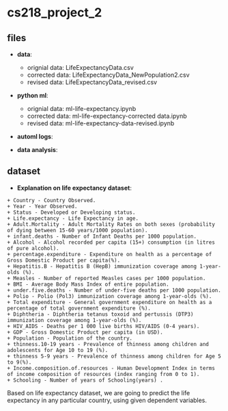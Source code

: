 # cs218_project_2

## files
- **data**:
  + orignial data: LifeExpectancyData.csv
  + corrected data: LifeExpectancyData_NewPopulation2.csv
  + revised data: LifeExpectancyData_revised.csv

- **python ml**:
  + orignial data: ml-life-expectancy.ipynb
  + corrected data: ml-life-expectancy-corrected data.ipynb
  + revised data: ml-life-expectancy-data-revised.ipynb
  
- **automl logs**:

- **data analysis**:


## dataset

- **Explanation on life expectancy dataset**: 

```
+ Country - Country Observed.
+ Year - Year Observed.
+ Status - Developed or Developing status.
+ Life.expectancy - Life Expectancy in age.
+ Adult.Mortality - Adult Mortality Rates on both sexes (probability of dying between 15-60 years/1000 population).
+ infant.deaths - Number of Infant Deaths per 1000 population.
+ Alcohol - Alcohol recorded per capita (15+) consumption (in litres of pure alcohol).
+ percentage.expenditure - Expenditure on health as a percentage of Gross Domestic Product per capita(%).
+ Hepatitis.B - Hepatitis B (HepB) immunization coverage among 1-year-olds (%).
+ Measles - Number of reported Measles cases per 1000 population.
+ BMI - Average Body Mass Index of entire population.
+ under.five.deaths - Number of under-five deaths per 1000 population.
+ Polio - Polio (Pol3) immunization coverage among 1-year-olds (%).
+ Total expenditure - General government expenditure on health as a percentage of total government expenditure (%).
+ Diphtheria - Diphtheria tetanus toxoid and pertussis (DTP3) immunization coverage among 1-year-olds (%).
+ HIV_AIDS - Deaths per 1 000 live births HIV/AIDS (0-4 years).
+ GDP - Gross Domestic Product per capita (in USD).
+ Population - Population of the country.
+ thinness.10-19 years - Prevalence of thinness among children and adolescents for Age 10 to 19 (%).
+ thinness 5-9 years - Prevalence of thinness among children for Age 5 to 9(%).
+ Income.composition.of.resources - Human Development Index in terms of income composition of resources (index ranging from 0 to 1).
+ Schooling - Number of years of Schooling(years) .
```

Based on life expectancy dataset, we are going to predict the life expectancy in any particular country, using given dependent variables.
